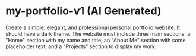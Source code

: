 # my-portfolio-v1 (AI Generated)

Create a simple, elegant, and professional personal portfolio website. It should have a dark theme. The website must include three main sections: a "Home" section with my name and title, an "About Me" section with some placeholder text, and a "Projects" section to display my work.